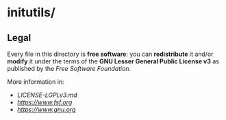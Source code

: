 # initutils/

## Legal

Every file in this directory is **free software**: you can **redistribute** it and/or **modify** it under the terms of the
**GNU Lesser General Public License v3** as published by the _Free Software Foundation_.

More information in:

- _LICENSE-LGPLv3.md_
- _https://www.fsf.org_
- _https://www.gnu.org_

